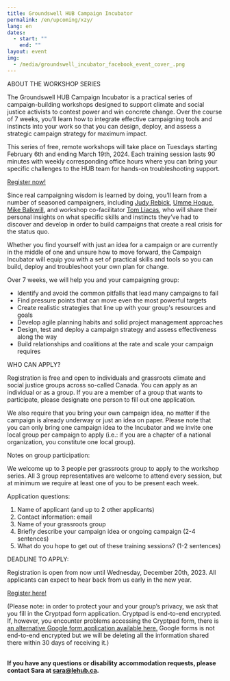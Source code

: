 ```yaml
---
title: Groundswell HUB Campaign Incubator
permalink: /en/upcoming/xzy/
lang: en
dates:
  - start: ""
    end: ""
layout: event
img:
  - /media/groundswell_incubator_facebook_event_cover_.png
---
```

ABOUT THE WORKSHOP SERIES

The Groundswell HUB Campaign Incubator is a practical series of campaign-building workshops designed to support climate and social justice activists to contest power and win concrete change. Over the course of 7 weeks, you’ll learn how to integrate effective campaigning tools and instincts into your work so that you can design, deploy, and assess a strategic campaign strategy for maximum impact. 



This series of free, remote workshops will take place on Tuesdays starting February 6th and ending March 19th, 2024. Each training session lasts 90 minutes with weekly corresponding office hours where you can bring your specific challenges to the HUB team for hands-on troubleshooting support.



[Register now!](https://cryptpad.fr/form/#/2/form/view/Vn8MKLZF7WqMoJQFZ6WPJi30YvD6jAehGs3HB-FZVpE/)

Since real campaigning wisdom is learned by doing, you’ll learn from a number of seasoned campaigners, including [Judy Rebick](https://www.linkedin.com/in/jrebick/?originalSubdomain=ca), [Umme Hoque](https://www.linkedin.com/in/ummesarahhoque/), [Mike Balkwill](https://www.linkedin.com/in/mike-balkwill/?originalSubdomain=ca), and workshop co-facilitator [Tom Liacas](https://www.linkedin.com/in/tomliacas/?originalSubdomain=ca), who will share their personal insights on what specific skills and instincts they’ve had to discover and develop in order to build campaigns that create a real crisis for the status quo.

Whether you find yourself with just an idea for a campaign or are currently in the middle of one and unsure how to move forward, the Campaign Incubator will equip you with a set of practical skills and tools so you can build, deploy and troubleshoot your own plan for change.

Over 7 weeks, we will help you and your campaigning group:

* Identify and avoid the common pitfalls that lead many campaigns to fail
* Find pressure points that can move even the most powerful targets
* Create realistic strategies that line up with your group's resources and goals
* Develop agile planning habits and solid project management approaches
* Design, test and deploy a campaign strategy and assess effectiveness along the way
* Build relationships and coalitions at the rate and scale your campaign requires

WHO CAN APPLY?

Registration is free and open to individuals and grassroots climate and social justice groups across so-called Canada. You can apply as an individual or as a group. If you are a member of a group that wants to participate, please designate one person to fill out one application. 

We also require that you bring your own campaign idea, no matter if the campaign is already underway or just an idea on paper. Please note that you can only bring one campaign idea to the Incubator and we invite one local group per campaign to apply (i.e.: if you are a chapter of a national organization, you constitute one local group). 



Notes on group participation:

We welcome up to 3 people per grassroots group to apply to the workshop series. All 3 group representatives are welcome to attend every session, but at minimum we require at least one of you to be present each week.

Application questions: 



1. Name of applicant (and up to 2 other applicants)
2. Contact information: email
3. Name of your grassroots group
4. Briefly describe your campaign idea or ongoing campaign (2-4 sentences)
5. What do you hope to get out of these training sessions? (1-2 sentences)



DEADLINE TO APPLY:



Registration is open from now until Wednesday, December 20th, 2023. All applicants can expect to hear back from us early in the new year. 



[Register here!](https://cryptpad.fr/form/#/2/form/view/Vn8MKLZF7WqMoJQFZ6WPJi30YvD6jAehGs3HB-FZVpE/)



(Please note: in order to protect your and your group’s privacy, we ask that you fill in the Cryptpad form application. Cryptpad is end-to-end encrypted. If, however, you encounter problems accessing the Cryptpad form, there is [an alternative Google form application available here.](https://docs.google.com/forms/d/1eP3O03cOnpSO5jPzX6Wp86evyNXwL9QaRd6bN7QdTaI/prefill) Google forms is not end-to-end encrypted but we will be deleting all the information shared there within 30 days of receiving it.)

**\
If you have any questions or disability accommodation requests, please contact Sara at [sara@lehub.ca](mailto:sara@lehub.ca).**